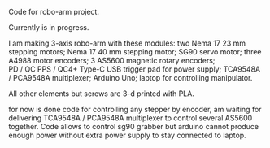 Code for robo-arm project.

Currently is in progress. 

I am making 3-axis robo-arm with these modules:
two Nema 17 23 mm stepping motors;
Nema 17 40 mm stepping motor;
SG90 servo motor;
three A4988 motor encoders;
3 AS5600 magnetic rotary encoders;  
PD / QC PPS / QC4+ Type-C USB trigger pad for power supply;
TCA9548A / PCA9548A multiplexer;
Arduino Uno;
laptop for controlling manipulator.

All other elements but screws are 3-d printed with PLA.

for now is done code for controlling any stepper by encoder, am waiting for delivering TCA9548A / PCA9548A multiplexer to control several AS5600 together. Code allows to control sg90 grabber but arduino cannot produce enough power without extra power supply to stay connected to laptop.
